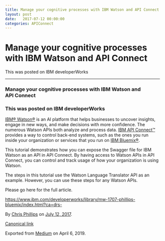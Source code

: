 ```yaml
---
title: Manage your cognitive processes with IBM Watson and API Connect
layout: post
date:   2017-07-12 00:00:00
categories: APIConnect
---
```


Manage your cognitive processes with IBM Watson and API Connect
===============================================================


This was posted on IBM developerWorks






------------------------------------------------------------------------




### Manage your cognitive processes with IBM Watson and API Connect

### This was posted on IBM developerWorks

[IBM® Watson®](https://www.ibm.com/watson/) is an AI platform that helps businesses to uncover
insights, engage in new ways, and make decisions with more confidence.
The numerous Watson APIs both analyze and process data. [IBM API
Connect™](http://www-03.ibm.com/software/products/en/api-connect) provides a way to control back-end systems, such as
the ones you run inside your organization or services that you run on
[IBM
Bluemix®](https://console.bluemix.net/?cm_sp=dw-bluemix-_-mw-1707-phillips-bluemix-_-article).

This tutorial demonstrates how you can expose the Swagger file for IBM
Watson as an API in API Connect. By having access to Watson APIs in API
Connect, you can control and track usage of how your organization is
using Watson.

The steps in this tutorial use the Watson Language Translator API as an
example. However, you can use these steps for any Watson APIs.

Please go here for the full article.

<https://www.ibm.com/developerworks/library/mw-1707-phillips-bluemix/index.html?ca=drs->





By [Chris Phillips](https://medium.com/@cminion) on
[July 12, 2017](https://medium.com/p/4e08e4e0a38d).

[Canonical
link](https://medium.com/@cminion/this-was-posted-on-ibm-developerworks-4e08e4e0a38d)

Exported from [Medium](https://medium.com) on April 6, 2019.
